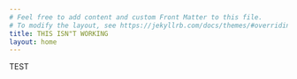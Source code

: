 ```yaml
---
# Feel free to add content and custom Front Matter to this file.
# To modify the layout, see https://jekyllrb.com/docs/themes/#overriding-theme-defaults
title: THIS ISN"T WORKING
layout: home
---
```


TEST
